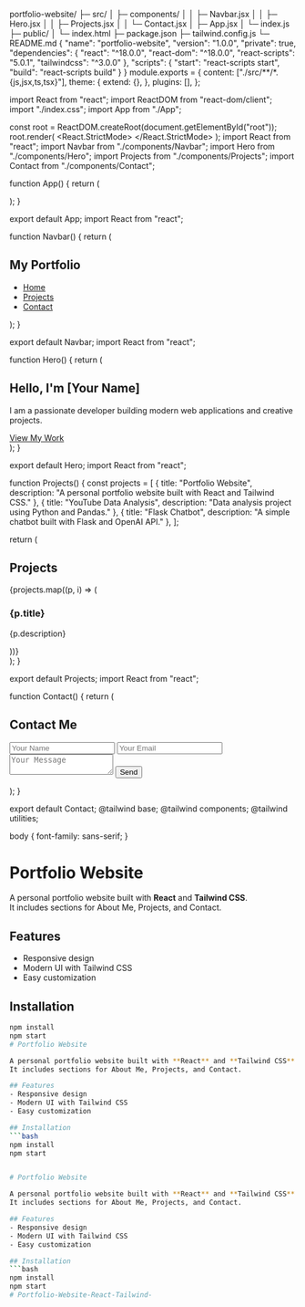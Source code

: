 portfolio-website/
 ├─ src/
 │   ├─ components/
 │   │   ├─ Navbar.jsx
 │   │   ├─ Hero.jsx
 │   │   ├─ Projects.jsx
 │   │   └─ Contact.jsx
 │   ├─ App.jsx
 │   └─ index.js
 ├─ public/
 │   └─ index.html
 ├─ package.json
 ├─ tailwind.config.js
 └─ README.md
{
  "name": "portfolio-website",
  "version": "1.0.0",
  "private": true,
  "dependencies": {
    "react": "^18.0.0",
    "react-dom": "^18.0.0",
    "react-scripts": "5.0.1",
    "tailwindcss": "^3.0.0"
  },
  "scripts": {
    "start": "react-scripts start",
    "build": "react-scripts build"
  }
}
module.exports = {
  content: ["./src/**/*.{js,jsx,ts,tsx}"],
  theme: {
    extend: {},
  },
  plugins: [],
};
<!DOCTYPE html>
<html lang="en">
  <head>
    <meta charset="UTF-8" />
    <meta name="viewport" content="width=device-width, initial-scale=1.0" />
    <title>Portfolio Website</title>
  </head>
  <body>
    <div id="root"></div>
  </body>
</html>
import React from "react";
import ReactDOM from "react-dom/client";
import "./index.css";
import App from "./App";

const root = ReactDOM.createRoot(document.getElementById("root"));
root.render(
  <React.StrictMode>
    <App />
  </React.StrictMode>
);
import React from "react";
import Navbar from "./components/Navbar";
import Hero from "./components/Hero";
import Projects from "./components/Projects";
import Contact from "./components/Contact";

function App() {
  return (
    <div className="bg-gray-100 text-gray-900">
      <Navbar />
      <Hero />
      <Projects />
      <Contact />
    </div>
  );
}

export default App;
import React from "react";

function Navbar() {
  return (
    <nav className="bg-white shadow-md p-4 flex justify-between items-center">
      <h1 className="text-2xl font-bold">My Portfolio</h1>
      <ul className="flex gap-6">
        <li><a href="#hero" className="hover:text-blue-500">Home</a></li>
        <li><a href="#projects" className="hover:text-blue-500">Projects</a></li>
        <li><a href="#contact" className="hover:text-blue-500">Contact</a></li>
      </ul>
    </nav>
  );
}

export default Navbar;
import React from "react";

function Hero() {
  return (
    <section id="hero" className="h-screen flex flex-col justify-center items-center text-center bg-gradient-to-r from-blue-200 to-purple-200">
      <h2 className="text-4xl font-bold mb-4">Hello, I'm [Your Name]</h2>
      <p className="text-lg max-w-xl mb-6">
        I am a passionate developer building modern web applications and creative projects.
      </p>
      <a href="#projects" className="px-6 py-3 bg-blue-500 text-white rounded-lg shadow hover:bg-blue-600">
        View My Work
      </a>
    </section>
  );
}

export default Hero;
import React from "react";

function Projects() {
  const projects = [
    { title: "Portfolio Website", description: "A personal portfolio website built with React and Tailwind CSS." },
    { title: "YouTube Data Analysis", description: "Data analysis project using Python and Pandas." },
    { title: "Flask Chatbot", description: "A simple chatbot built with Flask and OpenAI API." },
  ];

  return (
    <section id="projects" className="py-20 px-8">
      <h2 className="text-3xl font-bold text-center mb-10">Projects</h2>
      <div className="grid md:grid-cols-3 gap-8">
        {projects.map((p, i) => (
          <div key={i} className="bg-white p-6 rounded-lg shadow hover:shadow-lg">
            <h3 className="text-xl font-semibold mb-2">{p.title}</h3>
            <p className="text-gray-700">{p.description}</p>
          </div>
        ))}
      </div>
    </section>
  );
}

export default Projects;
import React from "react";

function Contact() {
  return (
    <section id="contact" className="py-20 px-8 bg-gray-200">
      <h2 className="text-3xl font-bold text-center mb-6">Contact Me</h2>
      <form className="max-w-md mx-auto bg-white p-6 rounded-lg shadow">
        <input type="text" placeholder="Your Name" className="w-full mb-4 p-3 border rounded" />
        <input type="email" placeholder="Your Email" className="w-full mb-4 p-3 border rounded" />
        <textarea placeholder="Your Message" className="w-full mb-4 p-3 border rounded"></textarea>
        <button type="submit" className="w-full px-4 py-2 bg-blue-500 text-white rounded hover:bg-blue-600">
          Send
        </button>
      </form>
    </section>
  );
}

export default Contact;
@tailwind base;
@tailwind components;
@tailwind utilities;

body {
  font-family: sans-serif;
}
# Portfolio Website

A personal portfolio website built with **React** and **Tailwind CSS**.  
It includes sections for About Me, Projects, and Contact.

## Features
- Responsive design
- Modern UI with Tailwind CSS
- Easy customization

## Installation
```bash
npm install
npm start
# Portfolio Website

A personal portfolio website built with **React** and **Tailwind CSS**.  
It includes sections for About Me, Projects, and Contact.

## Features
- Responsive design
- Modern UI with Tailwind CSS
- Easy customization

## Installation
```bash
npm install
npm start


# Portfolio Website

A personal portfolio website built with **React** and **Tailwind CSS**.  
It includes sections for About Me, Projects, and Contact.

## Features
- Responsive design
- Modern UI with Tailwind CSS
- Easy customization

## Installation
```bash
npm install
npm start
# Portfolio-Website-React-Tailwind-

